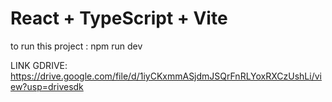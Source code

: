 # React + TypeScript + Vite
to run this project :
npm run dev

LINK GDRIVE:
https://drive.google.com/file/d/1iyCKxmmASjdmJSQrFnRLYoxRXCzUshLi/view?usp=drivesdk